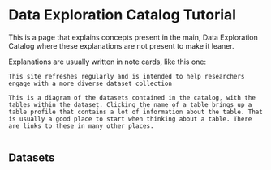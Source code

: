 # Data Exploration Catalog Tutorial

This is a page that explains concepts present in the main, Data Exploration Catalog where these explanations are not present to make it leaner.

Explanations are usually written in note cards, like this one:

```{note}
This site refreshes regularly and is intended to help researchers engage with a more diverse dataset collection
```


```{note}
This is a diagram of the datasets contained in the catalog, with the tables within the dataset. Clicking the name of a table brings up a table profile that contains a lot of information about the table. That is usually a good place to start when thinking about a table. There are links to these in many other places.
```

```{include} mermaid.md
```

## Datasets

```{tableofcontents}
```
